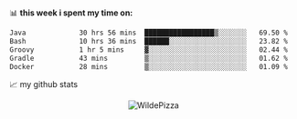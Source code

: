 📊 **this week i spent my time on:**
<!--START_SECTION:waka-->

```txt
Java             30 hrs 56 mins  █████████████████▒░░░░░░░   69.50 %
Bash             10 hrs 36 mins  ██████░░░░░░░░░░░░░░░░░░░   23.82 %
Groovy           1 hr 5 mins     ▓░░░░░░░░░░░░░░░░░░░░░░░░   02.44 %
Gradle           43 mins         ▒░░░░░░░░░░░░░░░░░░░░░░░░   01.62 %
Docker           28 mins         ▒░░░░░░░░░░░░░░░░░░░░░░░░   01.09 %
```

<!--END_SECTION:waka-->


📈 my github stats

<p align="center"> <img src="https://github-readme-stats.vercel.app/api?username=WildePizza&show_icons=true&theme=gotham" alt="WildePizza" />




